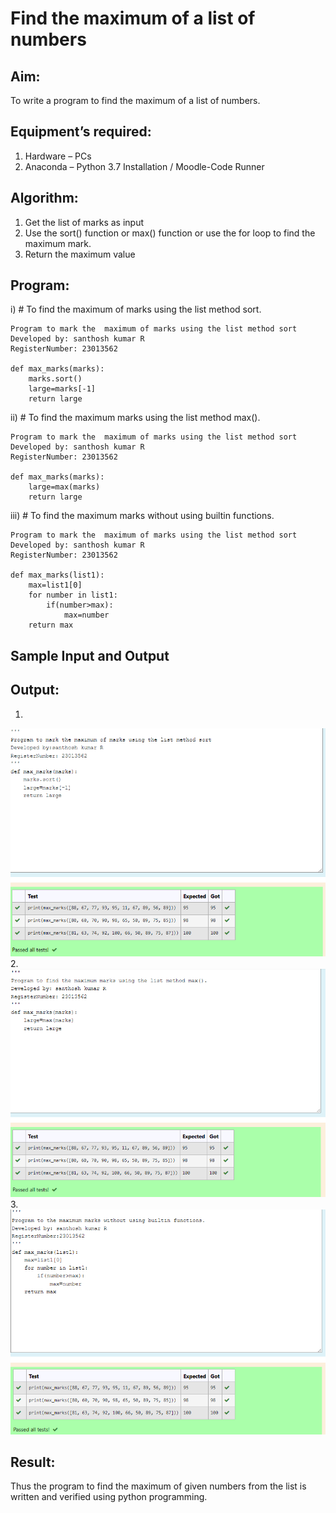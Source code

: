 # Find the maximum of a list of numbers
## Aim:
To write a program to find the maximum of a list of numbers.
## Equipment’s required:
1.	Hardware – PCs
2.	Anaconda – Python 3.7 Installation / Moodle-Code Runner
## Algorithm:
1.	Get the list of marks as input
2.	Use the sort() function or max() function or use the for loop to find the maximum mark.
3.	Return the maximum value
## Program:

i)	# To find the maximum of marks using the list method sort.
```
Program to mark the  maximum of marks using the list method sort
Developed by: santhosh kumar R
RegisterNumber: 23013562

def max_marks(marks):
    marks.sort()
    large=marks[-1]
    return large
```

ii)	# To find the maximum marks using the list method max().
```
Program to mark the  maximum of marks using the list method sort
Developed by: santhosh kumar R
RegisterNumber: 23013562

def max_marks(marks):
    large=max(marks)
    return large

```

iii) # To find the maximum marks without using builtin functions.
```
Program to mark the  maximum of marks using the list method sort
Developed by: santhosh kumar R
RegisterNumber: 23013562

def max_marks(list1):
    max=list1[0]
    for number in list1:
        if(number>max):
            max=number
    return max

```
## Sample Input and Output

## Output:
1.
![Alt text](<Screenshot 2023-12-11 213245.png>)
2.
![Alt text](<Screenshot 2023-12-11 213306-1.png>)
3.
![Alt text](<Screenshot 2023-12-11 213320.png>)

## Result:
Thus the program to find the maximum of given numbers from the list is written and verified using python programming.